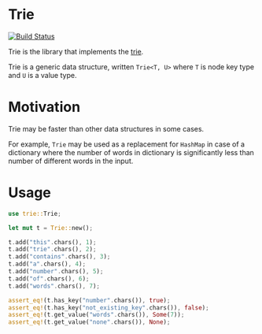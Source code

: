 # Trie

[![Build Status](https://travis-ci.org/aserebryakov/trie-rs.svg?branch=master)](https://travis-ci.org/aserebryakov/trie-rs)

Trie is the library that implements the [trie](https://en.wikipedia.org/wiki/Trie).

Trie is a generic data structure, written `Trie<T, U>` where `T` is node key type and `U` is a
value type.

# Motivation

Trie may be faster than other data structures in some cases.

For example, `Trie` may be used as a replacement for `HashMap` in case of a dictionary where
the number of words in dictionary is significantly less than number of different words in the
input.

# Usage

```rust
use trie::Trie;

let mut t = Trie::new();

t.add("this".chars(), 1);
t.add("trie".chars(), 2);
t.add("contains".chars(), 3);
t.add("a".chars(), 4);
t.add("number".chars(), 5);
t.add("of".chars(), 6);
t.add("words".chars(), 7);

assert_eq!(t.has_key("number".chars()), true);
assert_eq!(t.has_key("not_existing_key".chars()), false);
assert_eq!(t.get_value("words".chars()), Some(7));
assert_eq!(t.get_value("none".chars()), None);
```
